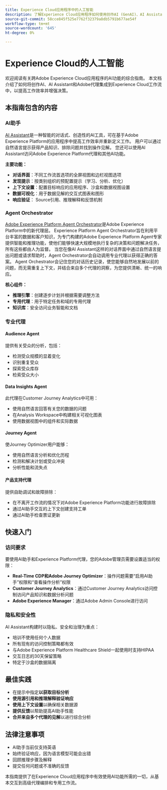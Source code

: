 ```yaml
---
title: Experience Cloud应用程序中的人工智能
description: 了解Experience Cloud应用程序如何使用创作AI (GenAI)、AI Assistant和代理AI。
source-git-commit: 58cce845f525e7762f32379a8db5791b677ae54f
workflow-type: tm+mt
source-wordcount: '645'
ht-degree: 0%

---
```


# Experience Cloud的人工智能

欢迎阅读有关跨Adobe Experience Cloud应用程序的AI功能的综合指南。 本文档介绍了如何将创作AI、AI Assistant和Adobe代理集成到Experience Cloud工作流中，以提高工作效率并增强决策。

## 本指南包含的内容

### AI助手

[AI Assistant](./ai-assistant/ai-assistant-ui.md)是一种智能的对话式、创造性的AI工具，可在基于Adobe Experience Platform的应用程序中提高工作效率并重新定义工作。 用户可以通过自然语言提示获得产品知识、排除问题并找到操作见解。 您还可以使用AI Assistant访问Adobe Experience Platform代理和其他AI功能。

**主要功能：**

- **对话界面**：不同工作流首选项的全屏视图和边栏视图选项
- **发现提示**：按类别组织的预配置提示（学习、分析、优化）
- **上下文设置**：配置目标响应的应用程序、沙盒和数据视图设置
- **数据可视化**：用于数据见解的交互式图表和图形
- **响应验证**： Source引用、推理解释和反馈机制

### Agent Orchestrator

[Adobe Experience Platform Agent Orchestrator](./agents/agent-orchestrator.md)是Adobe Experience Platform中的新代理层。 Experience Platform Agent Orchestrator旨在利用平台丰富的数据和客户知识，为专门构建的Adobe Experience Platform Agent专家提供智能和推理功能，使他们能够快速大规模地执行复杂的决策和问题解决任务，所有这些都由人为监督。 当您在像AI Assistant这样的对话界面中通过自然语言提出问题或请求帮助时，Agent Orchestrator会自动调用专业代理以获得正确的答案。 Agent Orchestrator会记住您的对话历史记录，使您能够自然地发展以前的问题，而无需重复上下文，并结合来自多个代理的洞察，为您提供清晰、统一的响应。

**核心组件：**

- **推理引擎**：创建逐步计划并根据需要调整方法
- **专用代理**：用于特定任务和域的专用代理
- **知识库**：安全访问业务智能和文档

### 专业代理

#### Audience Agent

提供有关受众的分析，包括：

- 检测受众规模的显着变化
- 识别重复受众
- 探索受众库存
- 检索受众大小

#### Data Insights Agent

此代理在Customer Journey Analytics中可用：

- 使用自然语言回答有关您的数据的问题
- 在Analysis Workspace中构建相关可视化图表
- 使用数据视图中的组件和实际数据

#### Journey Agent

使Journey Optimizer用户能够：

- 使用自然语言分析和优化历程
- 检测和解决计划或受众冲突
- 分析性能和流失点

#### 产品支持代理

提供自助调试和故障排除：

- 在不离开工作流的情况下对Adobe Experience Platform功能进行故障排除
- 通过AI助手交互的上下文创建支持工单
- 通过AI助手检查票证更新

## 快速入门

### 访问要求

要使用AI助手和Experience Platform代理，您的Adobe管理员需要设置适当的权限：

- **Real-Time CDP和Adobe Journey Optimizer**：操作问题需要“启用AI助手”权限和“查看操作分析”权限
- **Customer Journey Analytics**：通过Customer Journey Analytics访问控制访问产品知识和数据分析问题
- **Adobe Experience Manager**：通过Adobe Admin Console进行访问

### 隐私和安全性

AI Assistant构建时以隐私、安全和治理为重点：

- 培训不使用任何个人数据
- 所有现有的访问控制策略都有效
- 与Adobe Experience Platform Healthcare Shield一起使用时支持HIPAA
- 交互日志的30天保留策略
- 特定于沙盒的数据隔离

## 最佳实践

- 在提示中指定&#x200B;**以获取目标分析**
- **使用源引用和推理解释验证响应**
- **使用上下文设置**&#x200B;以确保相关数据源
- **提供反馈**&#x200B;以帮助提高AI助手性能
- **合并来自多个代理的见解**&#x200B;以进行综合分析

## 法律注意事项

- AI助手当前仅支持英语
- 始终验证响应，因为语言模型可能会出错
- 回顾推理步骤及解释
- 提交任何问题或不准确的反馈

本指南提供了在Experience Cloud应用程序中有效使用AI功能所需的一切，从基本交互到高级代理编排和专用工作流。

